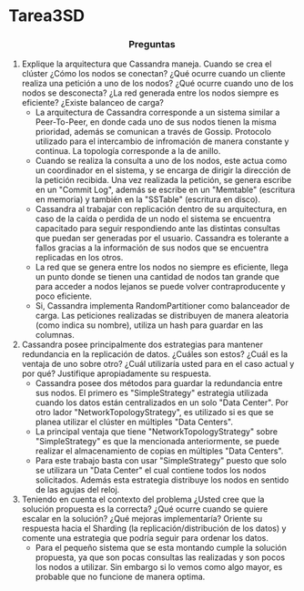 # Tarea3SD

<h3 align="Center"> Preguntas </h3>

1. Explique la arquitectura que Cassandra maneja. Cuando se crea el clúster ¿Cómo los nodos se conectan? ¿Qué ocurre cuando un cliente realiza una petición a uno de los nodos? ¿Qué ocurre cuando uno de los nodos se desconecta? ¿La red generada entre los nodos siempre es eficiente? ¿Existe balanceo de carga?
    - La arquitectura de Cassandra corresponde a un sistema similar a Peer-To-Peer, en donde cada uno de sus nodos tienen la misma prioridad, además se comunican a través de Gossip. Protocolo utilizado para el intercambio de infromación de manera constante y continua. La topología corresponde a la de anillo.
    - Cuando se realiza la consulta a uno de los nodos, este actua como un coordinador en el sistema, y se encarga de dirigir la dirección de la petición recibida. Una vez realizada la petición, se genera escribe en un "Commit Log", además se escribe en un "Memtable" (escritura en memoria) y también en la "SSTable" (escritura en disco).
    - Cassandra al trabajar con replicación dentro de su arquitectura, en caso de la caída o perdida de un nodo el sistema se encuentra capacitado para seguir respondiendo ante las distintas consultas que puedan ser generadas por el usuario. Cassandra es tolerante a fallos gracias a la información de sus nodos que se encuentra replicadas en los otros.
    - La red que se genera entre los nodos no siempre es eficiente, llega un punto donde se tienen una cantidad de nodos tan grande que para acceder a nodos lejanos se puede volver contraproducente y poco eficiente. 
    - Si, Cassandra implementa RandomPartitioner como balanceador de carga. Las peticiones realizadas se distribuyen de manera aleatoria (como indica su nombre), utiliza un hash para guardar en las columnas.
2. Cassandra posee principalmente dos estrategias para mantener redundancia en la replicación de datos. ¿Cuáles son estos? ¿Cuál es la ventaja de uno sobre otro? ¿Cuál utilizaría usted para en el caso actual y por qué? Justifique apropiadamente su respuesta.
    - Cassandra posee dos métodos para guardar la redundancia entre sus nodos. El primero es "SimpleStrategy" estrategia utilizada cuando los datos están centralizados en un solo "Data Center". Por otro lador "NetworkTopologyStrategy", es utilizado si es que se planea utilizar el clúster en múltiples "Data Centers". 
    - La principal ventaja que tiene "NetworkTopologyStrategy" sobre "SimpleStrategy" es que la mencionada anteriormente, se puede realizar el almacenamiento de copias en múltiples "Data Centers".
    - Para este trabajo basta con usar "SimpleStrategy" puesto que solo se utilizara un "Data Center" el cual contiene todos los nodos solicitados. Además esta estrategia distribuye los nodos en sentido de las agujas del reloj. 
3. Teniendo en cuenta el contexto del problema ¿Usted cree que la solución propuesta es la correcta? ¿Qué ocurre cuando se quiere escalar en la solución? ¿Qué mejoras implementaría? Oriente su respuesta hacia el Sharding (la replicación/distribución de los datos) y comente una estrategia que podría seguir para ordenar los datos.
    - Para el pequeño sistema que se esta montando cumple la solución propuesta, ya que son pocas consultas las realizadas y son pocos los nodos a utilizar. Sin embargo si lo vemos como algo mayor, es probable que no funcione de manera optima.